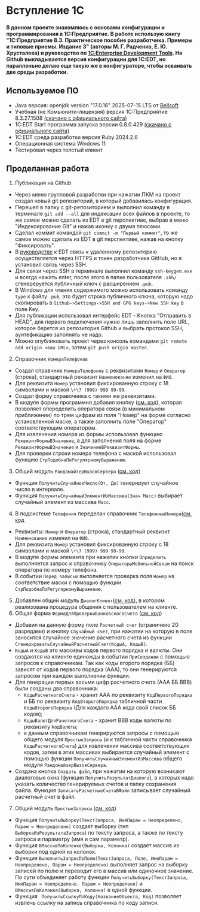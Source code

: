 # Вступление 1С
#### В данном проекте знакомлюсь с основами конфигурации и программирования в 1С:Предприятие. В работе использую книгу "1C:Предприятие 8.3. Практическое пособие разработчика. Примеры и типовые приемы. Издание 3" (авторы М. Г. Радченко, Е. Ю. Хрусталева) и руководство по [1C:Enterprise Development Tools](https://its.1c.ru/db/edtdoc). На Github выкладывается версия конфигурации для 1С:EDT, но паралленьно делаю еще такую же в конфигураторе, чтобы осваивать две среды разработки.
## Используемое ПО
- Java версия: openjdk version "17.0.16" 2025-07-15 LTS от [Bellsoft](https://github.com/bell-sw/Liberica/releases)
- Учебная (не Комьюнити-лицензия) версия 1С:Предприятие 8.3.27.1508 [(скачано с официального сайта)](https://v8.1c.ru/podderzhka-i-obuchenie/uchebnye-versii/distributiv-1s-predpriyatie-8-3-versiya-dlya-obucheniya-programmirovaniyu/)
- 1С:EDT Start программа запуска версии 0.8.0.429 [(скачано с официального сайта)](https://edt.1c.ru/)
- 1C:EDT среда разработки версия Ruby 2024.2.6
- Операционная система Windows 11
- Тестировал через толстый клиент

## Проделанная работа
1. Публикация на Github
- Через меню групповой разработки при нажатии ПКМ на проект создал новый git репозиторий, в который добавилась конфигурация.
- Перешел в папку с git-репозиторием и выполнил команду в терминале `git add --all` для индексации всех файлов в проекте, то же самое можно сделать из EDT в git перспективе, выбрав в меню "Индексирование Git" и нажав иконку с двумя плюсами.
- Сделал коммит командой `git commit -m "Первый коммит"`, то же самое можно сделать из EDT в git перспективе, нажав на кнопку "Фиксировать".
- В [руководстве](https://its.1c.ru/db/edtdoc#content:263:hdoc) к EDT связь к удаленному репозиторию осуществляется через HTTPS и токен разработчика GitHub, но я установил связь через SSH.
- Для связи через SSH в терминале выполнил команду `ssh-keygen.exe` и всегда нажать enter, после этого в папке пользователя `.shh/` сгенереруется публичный ключ с расширением `.pub`.
- В Windows для чтения содержимого можно использовать команду `type` к файлу `.pub`, это будет строка публичного ключа, которую надо скопировать в `Github->Settings->SSH and GPG keys->New SSH key` в поле Key.
- Для публикации использовал интерфейс EDT - Кнопка "Отправить в HEAD", для первого подключения нужно лишь заполнить поле URL, которое берется из репозитория Github и выбрать протокол SSH, аунтефикацию заполнять не надо.
- Можно опубликовать проект через консоль командами `git remote add origin <ваш URL>`, затем `git push origin master`.
2. Справочник `НомераТелефонов`
  - Создал справчник `НомераТелефонов` с реквизитами `Номер` и `Оператор` (строка), стандартный реквизит `Наименование` изменил на `ФИО`.
  - Для реквизита `Номер` установил фиксированную строку с 18 символами и маской `\+\7 (999) 999 99-99`.
  - Создал форму справочника с такими же реквизитами.
  - В модуле формы программно добавил кнопку ([см. код](https://github.com/MaxDSC/intro_1c/blob/master/ТестоваяКонфигурация1/src/Catalogs/НомераТелефонов/Forms/ФормаЭлемента/Module.bsl)), которая позволяет опеределить оператора связи (в минимальном приближении) по трем цифрам из поля "Номер" на форме согласно установленной маске, а также заполнить поле "Оператор" соответствующим оператором.
  - Для извлечения номера из формы использовал функцию `РеквизитФормыВЗначение`, а для заполнения поля на форме `РеквизитФормыВЗначение` и `ЗначениеВРеквизитФормы`.
  - Для проверки строки номера телефона с маской использовал функцию `СтрПодобнаПоРегулярномуВыражению`.
3. Общий модуль `РандомайзерВызовСервера` ([см. код](https://github.com/MaxDSC/intro_1c/blob/develop/ТестоваяКонфигурация1/src/CommonModules/РандомайзерВызовСервера/Module.bsl))
  - Функция `ПолучитьСлучайноеЧисло(От, До)` генерирует случайное число в интервале.
  - Функция `ПолучитьСлучайныйЭлементИзМассива(Знач Масс)` выбирает случайный элемент из массива `Масс`.
4. В подсистеме `Телефония` переделан справочник `ТелефонныеНомера`([см. код](https://github.com/MaxDSC/intro_1c/blob/develop/ТестоваяКонфигурация1/src/Catalogs/ТелефонныеНомера/Forms/ФормаЭлемента/Module.bsl)
  - Реквизиты: `Номер` и `Оператор` (строка), стандартный реквизит `Наименование` изменил на `ФИО`.
  - Для реквизита `Номер` установил фиксированную строку с 18 символами и маской `\+\7 (999) 999 99-99`.
  - В модуле формы элемента при нажатии кнопки `Определить` выполняется запрос к справочнику  `ОператорыМобильнойСвязи` на поиск оператора по номеру телефона.
  - В событии `Перед записью` выполняется проверка поля `Номер` на соответствие маски с помощью функции `СтрПодобнаПоРегулярномуВыражению`.
5. Добавлен общий модуль `ДиалогКлиент`([см. код](https://github.com/MaxDSC/intro_1c/blob/develop/ТестоваяКонфигурация1/src/CommonModules/ДиалогКлиент/Module.bsl)), в котором реализована процедура общения с пользователем на клиенте.
6. Общая форма `ФормаДляПроверкиБанковскогоСчета` ([см. код](https://github.com/MaxDSC/intro_1c/blob/develop/ТестоваяКонфигурация1/src/CommonForms/ФормаДляПроверкиБанковскогоСчета/Module.bsl))
  - Добавил на данную форму поле `Расчетный счет` (ограничено 20 разрядами) и кнопку `Случайный счет`, при нажатии на которую в поле заносится случайное значение расчетного счета из функции `СгенерироватьСлучайныйРасчетныйСчет(КодыА, КодыВ)`.
  - `КодыА` и `КодыВ` это массивы кодов первого порядка и валюты. Они создаются на клиенте единожды в событии `ПриСоздании` с помощью запросов к справочникам. Так как коды второго порядка (ББ) зависят от кодов первого порядка (ААА), то они генерируются запросом при каждом выполнении функции.
  - Для генерации первых восьми цифр расчетного счета (ААА ББ ВВВ) были созданы два справочника: 
    - `КодыРасчетногоСчета` - хранит ААА по реквизиту `КодПервогоПорядка` и ББ по реквизиту `КодВторогоПорядка` табличной части `КодыВторогоПорядка` (Для каждого ААА кода свой список ББ кодов);
	- `КодыВалютДляРачетногоСчета` - хранит ВВВ коды валюты по реквизиту `КодВалюты`;
	- к данным справочникам генерируются запросы с помощью общего модуля `ПростыеЗапросы`  (и к табличной части справочника `КодыРасчетногоСчета`) для извлечения массива соответствующих кодов, затем в этих масcивах выбирается случайный элемент с помощью функции `ПолучитьСлучайныйЭлементИзМассива` общего модуля `РандомайзерВызовСервера`.	
  - Создана кнопка `Создать файл`, при нажатии на которую возникают диалоговые окна (функция `ПолучитьРезультатДиалога`), в которых надо указать количество генерируемых счетов и папку сохранения файла. Функция `ЗаписатьРасчетныеСчетаВФайл` записывает случайный расчетный счет в файл.
7. Общий модуль `ПростыеЗапросы` ([см. код](https://github.com/MaxDSC/intro_1c/blob/develop/ТестоваяКонфигурация1/src/CommonModules/ПростыеЗапросы/Module.bsl))
  - Функция `ПолучитьВыборку(ТекстЗапроса, ИмяПарам = Неопределено, Парам = Неопределено)` создает выборку (тип `ВыборкаИзРезультатаЗапроса`) по тексту запроса, а также по тексту запроса и параметру (имя и сам параметр).
  - Функция `ВМассивПоКолонке(Выборка, Колонка)` создает массив из выборки под одной из колонок.
  - Функция `ВыполнитьЗапросПоПолю(ТекстЗапроса, Поле, ИмяПарам = Неопределено, Парам = Неопределено)` выполняет запрос на выборку записей по полю и переводит его в массив или одиночное значение. По сути объединяет работу функции `ПолучитьВыборку(ТекстЗапроса, ИмяПарам = Неопределено, Парам = Неопределено)` и  `ВМассивПоКолонке(Выборка, Колонка)` в одной функции.
  - Функция ` ПолучитьСсылкуПоКоду(НазваниеОбъекта, Код)` позволяет извлечь ссылку на запись справочника по коду записи.
